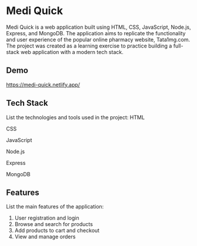 
# Medi Quick
Medi Quick is a web application built using HTML, CSS, JavaScript, Node.js, Express, and MongoDB. The application aims to replicate the functionality and user experience of the popular online pharmacy website, Tata1mg.com. The project was created as a learning exercise to practice building a full-stack web application with a modern tech stack. 


## Demo

https://medi-quick.netlify.app/


## Tech Stack
List the technologies and tools used in the project:
HTML

CSS

JavaScript 

Node.js 

Express 

MongoDB


## Features

List the main features of the application:

1. User registration and login
2. Browse and search for products
3. Add products to cart and checkout
4. View and manage orders




